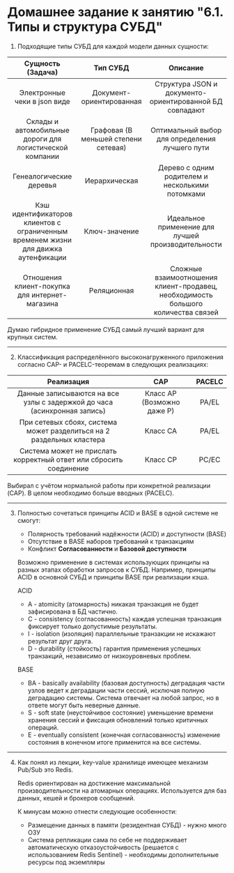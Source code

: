 # Домашнее задание к занятию "6.1. Типы и структура СУБД"


1. Подходящие типы СУБД для каждой модели данных сущности:

|                                 Сущность (Задача)                                  |               Тип СУБД               |                                     Описание                                      |
|:----------------------------------------------------------------------------------:|:------------------------------------:|:---------------------------------------------------------------------------------:|
|                            Электронные чеки в json виде                            |       Документ-ориентированная       |              Структура JSON и документо-ориентированной БД совпадают              |
|              Склады и автомобильные дороги для логистической компании              | Графовая (В меньшей степени сетевая) |                  Оптимальный выбор для определения лучшего пути                   |
|                              Генеалогические деревья                               |            Иерархическая             |                 Дерево с одним родителем и несколькими потомками                  |
| Кэш идентификаторов клиентов с ограниченным временем жизни для движка аутенфикации |            Ключ-значение             |                Идеальное применение для лучшей производительности                 |
|                   Отношения клиент-покупка для интернет-магазина                   |             Реляционная              | Сложные взаимоотношения клиент-продавец, необходимость большого количества связей |

Думаю гибридное применение СУБД самый лучший вариант для крупных систем.


---

2. Классификация распределённого высоконагруженного приложения согласно CAP- и PACELC-теоремам в следующих реализациях:

|                                Реализация                                |            CAP             | PACELC |
|:------------------------------------------------------------------------:|:--------------------------:|:------:|
| Данные записываются на все узлы с задержкой до часа (асинхронная запись) | Класс AP (Возможно даже P) | PA/EL  |
|  При сетевых сбоях, система может разделиться на 2 раздельных кластера   |          Класс CA          | PA/EL  |
|    Система может не прислать корректный ответ или сбросить соединение    |          Класс CP          | PC/EC  |

Выбирал с учётом нормальной работы при конкретной реализации (CAP). В целом необходимо больше вводных (PACELC).

---
3. Полностью сочетаться принципы ACID и BASE в одной системе не смогут: 
     * Полярность требований надёжности (ACID) и доступности (BASE)
     * Отсутствие в BASE наборов требований к транзакциям
     * Конфликт **Согласованности** и **Базовой доступности**

    Возможно применение в системах использующих принципы на разных этапах обработки запросов к СУБД. Например, принципы ACID в основной СУБД и принципы BASE при реализации кэша.
    
    ACID
   * A - atomicity (атомарность) никакая транзакция не будет зафисирована в БД частично.
   * C - consistency (согласованность) каждая успешная транзакция фиксирует только допустимые результаты.
   * I - isolation (изоляция) параллельные транзакции не искажают результат друг друга.
   * D - durability (стойкость) гарантия применения успешных транзакций, независимо от низкоуровневых проблем.

    BASE
   * BA - basically availability (базовая доступность) деградация части узлов ведет к деградации части сессий, исключая полную деградацию системы. Система отвечает на любой запрос, но в ответе могут быть неверные данные. 
   * S - soft state (неустойчивое состояние) уменьшение времени хранения сессий и фиксация обновлений только критичных операций.
   * E - eventually consistent (конечная согласованность) изменение состояния в конечном итоге применится на все системы.


---

4. Как понял из лекции, key-value хранилище имеющее механизм Pub/Sub это Redis.

    Redis ориентирован на достижение максимальной производительности на атомарных операциях. Используется для баз данных, кешей и брокеров сообщений.
    
    К минусам можно отнести следующие особенности:
     * Размещение данных в памяти (резидентная СУБД) - нужно много ОЗУ
     * Система репликации сама по себе не поддерживает автоматическую отказоустойчивость (решается с использованием Redis Sentinel) - необходимы дополнительные ресурсы под экземпляры

